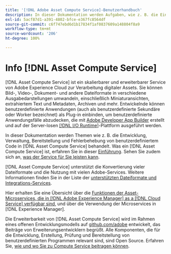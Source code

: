 ```yaml
---
title: '[!DNL Adobe Asset Compute Service]-Benutzerhandbuch'
description: In dieser Dokumentation werden Aufgaben, wie z. B. die Einführung, Entwicklung, Verwaltung, Bereitstellung und Fehlerbehebung von benutzerdefiniertem Code, in  [!DNL Asset Compute Service]  behandelt.
exl-id: 5acf87d1-a391-4802-bfce-e367fc8564df
source-git-commit: c6f747ebd6d1b17834f1af0837609a148804f8a9
workflow-type: tm+mt
source-wordcount: '206'
ht-degree: 100%

---
```


# Info [!DNL Asset Compute Service]

[!DNL Asset Compute Service] ist ein skalierbarer und erweiterbarer Service von Adobe Experience Cloud zur Verarbeitung digitaler Assets. Sie können Bild-, Video-, Dokument- und andere Dateiformate in verschiedene Ausgabedarstellungen umwandeln, einschließlich Miniaturansichten, extrahiertem Text und Metadaten, Archiven und mehr. Entwickelnde können benutzerdefinierte Anwendungen (auch als benutzerdefinierte Sekundäre oder Worker bezeichnet) als Plug-in einbinden, um benutzerdefinierte Anwendungsfälle abzudecken, die mit [Adobe Developer App Builder](https://developer.adobe.com/app-builder/docs/overview) erstellt und auf der Server-losen [[!DNL I/O Runtime]](https://developer.adobe.com/runtime/)-Plattform ausgeführt werden.

In dieser Dokumentation werden Themen wie z. B. die Entwicklung, Verwaltung, Bereitstellung und Fehlerbehebung von benutzerdefiniertem Code in [!DNL Asset Compute Service] behandelt. Was ein [!DNL Asset Compute Service] ist, erfahren Sie in dieser [Einführung](introduction.md). Sehen Sie zudem sich an, [was der Service für Sie leisten kann](introduction.md#possible-use-cases-benefits).

[!DNL Asset Compute Service] unterstützt die Konvertierung vieler Dateiformate und die Nutzung mit vielen Adobe-Services. Weitere Informationen finden Sie in der Liste der [unterstützten Dateiformate und Integrations-Services](https://experienceleague.adobe.com/de/docs/experience-manager-cloud-service/content/assets/file-format-support).

Hier erhalten Sie eine Übersicht über die [Funktionen der Asset-Microservices, die in  [!DNL Adobe Experience Manager]  as a  [!DNL Cloud Service] verfügbar sind](https://experienceleague.adobe.com/de/docs/experience-manager-cloud-service/content/assets/asset-microservices-overview), und über die Verwendung der Microservices in [!DNL Experience Manager].

Die Erweiterbarkeit von [!DNL Asset Compute Service] wird im Rahmen eines offenen Entwicklungsmodells auf [github.com/adobe](https://github.com/adobe) entwickelt, das Beiträge von Erweiterungsentwicklern begrüßt. Alle Komponenten, die für die Entwicklung, Erstellung, Prüfung und Bereitstellung von benutzerdefinierten Programmen relevant sind, sind Open Source. Erfahren Sie, [wie und wo Sie zu Compute Service beitragen können](contribute-to-compute-service.md).

<!--
Possible to record the below info here in this landing page to centralize the miscellaneous info about Asset Compute Service?
 List of dependencies and requirements SDK, CLI, Devtools, etc.? Or may be a link to the prerequisites.
 Introduction video when Tech Marketing team shares one.
-->
